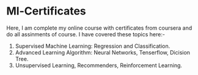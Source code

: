 # Ml-Certificates

Here, I am complete my online course with certificates from coursera and do all assinments of course.
I have covered these topics here:-

1. Supervised Machine Learning: Regression and Classification.
2. Advanced Learning Algorithm: Neural Networks, Tenserflow, Dicision Tree.
3. Unsupervised Learning, Recommenders, Reinforcement Learning.
